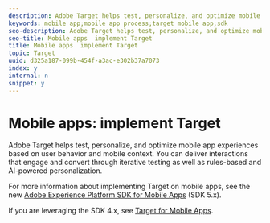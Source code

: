 ```yaml
---
description: Adobe Target helps test, personalize, and optimize mobile app experiences based on user behavior and mobile context. You can deliver interactions that engage and convert through iterative testing as well as rules-based and AI-powered personalization.
keywords: mobile app;mobile app process;target mobile app;sdk
seo-description: Adobe Target helps test, personalize, and optimize mobile app experiences based on user behavior and mobile context. You can deliver interactions that engage and convert through iterative testing as well as rules-based and AI-powered personalization.
seo-title: Mobile apps  implement Target
title: Mobile apps  implement Target
topic: Target
uuid: d325a187-099b-454f-a3ac-e302b37a7073
index: y
internal: n
snippet: y
---
```


# Mobile apps: implement Target

Adobe Target helps test, personalize, and optimize mobile app experiences based on user behavior and mobile context. You can deliver interactions that engage and convert through iterative testing as well as rules-based and AI-powered personalization.

For more information about implementing Target on mobile apps, see the new [Adobe Experience Platform SDK for Mobile Apps](https://aep-sdks.gitbook.io/docs/using-mobile-extensions/adobe-target) (SDK 5.x).

If you are leveraging the SDK 4.x, see [Target for Mobile Apps](../c-target-mobile-app/c-target-mobile-app.md#concept_80126FF457724DE788CE37264A047559). 
